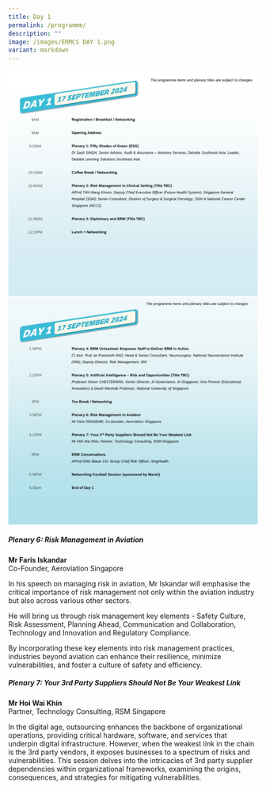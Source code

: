 ```yaml
---
title: Day 1
permalink: /programme/
description: ""
image: /images/ERMCS DAY 1.png
variant: markdown
---
```

![](/images/Slide1.png)![](/images/Slide2.png)


##### **Plenary 6: Risk Management in Aviation**

**Mr Faris Iskandar**
<br>
Co-Founder, Aeroviation Singapore

In his speech on managing risk in aviation, Mr Iskandar will emphasise the critical importance of risk management not only within the aviation industry but also across various other sectors.

He will bring us through risk management key elements - Safety Culture, Risk Assessment, Planning Ahead, Communication and Collaboration, Technology and Innovation and Regulatory Compliance.

By incorporating these key elements into risk management practices, industries beyond aviation can enhance their resilience, minimize vulnerabilities, and foster a culture of safety and efficiency.

##### **Plenary 7: Your 3rd Party Suppliers Should Not Be Your Weakest Link**

**Mr Hoi Wai Khin**
<br>
Partner, Technology Consulting, RSM Singapore
  
In the digital age, outsourcing enhances the backbone of organizational operations, providing critical hardware, software, and services that underpin digital infrastructure. However, when the weakest link in the chain is the 3rd party vendors, it exposes businesses to a spectrum of risks and vulnerabilities. This session delves into the intricacies of 3rd party supplier dependencies within organizational frameworks, examining the origins, consequences, and strategies for mitigating vulnerabilities.